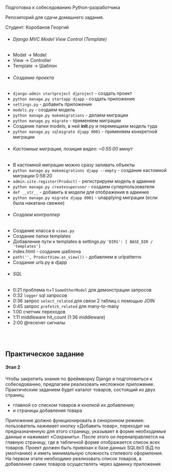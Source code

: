Подготовка к собеседованию Python-разработчика

Репозиторий для сдачи домашнего задания.

Студент: Коробанов Георгий

* ###### Django MVC Model View Control (Template)
* Model -> Model
* View -> Controller
* Template -> Шаблон
* ###### Создание проекта
* `django-admin startproject djproject` - создать проект
* `python manage.py startapp djapp` - создать приложение
* `settings.py` - добавить приложение
* `models.py` - создаем модель
* `python manage.py makemigrations` - делаем миграции
* `python manage.py migrate` - применяем миграции
* Создание папки models, в ней __init__.py и перемещаем модель туда
* `python manage.py sqlmigrate djapp 0001` - применяем конкретной миграции
* ###### Кастомные миграции, позиция видео: ~0:55:00 минут
* В кастомной миграции можно сразу заливать объекты
* `python manage.py makemigrations djapp --empty` - создание кастомной миграции 0:58:20
* `admin.site.register(Product)` - регистрируем модель в админке
* `python manage.py createsuperuser` - создаем суперпользователя
* `def __str__` - добавить в модели для отображения в админке
* `python manage.py migrate djapp 0001` - unapplying миграции (если была накатана свежее)
* ###### Создаем контроллер
* Создание класса в `views.py`
* Создание папки templates
* Добавление пути к templates в settings.py `'DIRS': [ BASE_DIR / 'templates']`
* index.html - создание шаблона
* `path('', ProductView.as_view())` - добавляем в urlpatterns
* Создание urls.py в djapp
* ###### SQL
* 0:21 проблема n+1 `SomeOtherModel` для демонстрации запросов
* 0:32 `logger` sql запросов
* 0:36 запрос `select_related` для связи 2 таблиц с помощью JOIN
* 0:45 запрос `prefetch_related` для many-to-many
* 1:00 счетчик переходов
* 1:11 middleware hit_count (1:36 middleware)
* 2:00 @receiver сигналы

<br><br>

## Практическое задание

#### Этап 2

[comment]: <> (1. Добавить в приложение каталога модель Раздел каталога.)

[comment]: <> (2. Модифицировать модель товара, добавив возможность включать ее в один или несколько разделов. Заполнение таблицы разделов и включение в раздел осуществлять через админку сайта.)

[comment]: <> (3. Добавить страницы разделов, с выводом всех товаров включенных в этот раздел.)

[comment]: <> (4. На все страницы сайта вывести список разделов. Каждый раздел в данном списке оформить в виде ссылке, при клике на который переходить на соответствующую страницу раздела.)

[comment]: <> (5. На главной странице со всеми товарами, в каждую запись товара вывести список разделов в которые включен данный товар. Оптимизировать запрос получения разделов использовав соответствующий related-модификатор.)

Чтобы закрепить знания по фреймворку Django и подготовиться к собеседованию, предлагаем реализовать несложное
приложение. Практическим заданием будет каталог товаров, состоящий из двух страниц:

* главной со списком товаров и кнопкой их добавления;
* и страницы добавления товара

<p>
Приложение должно функционировать в синхронном режиме: пользователь нажимает кнопку «Добавить товар», переходит на предназначенную для этого страницу, указывает в форме необходимые данные и нажимает «Сохранить». После этого он перенаправляется на главную страницу, где в табличной форме отображается список всех товаров. Проект должен быть привязан к базе данных SQLite3 (БД по умолчанию) и иметь минимальную сложность стилевого оформления.
На первом этапе необходимо реализовать список товаров, а добавление самих товаров осуществлять через админку приложения
